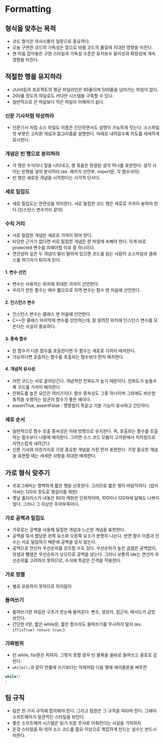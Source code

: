 # Formatting
## 형식을 맞추는 목적
- 코드 형식은 의사소통의 일환으로 중요하다.  
- 오늘 구현한 코드의 가독성은 앞으로 바뀔 코드의 품질에 지대한 영향을 미친다.  
- 맨 처음 잡아놓은 구현 스타일과 가독성 수준은 유지보수 용이성과 확장성에 계속 영향을 미친다.  

## 적절한 행을 유지하라
- JUnit등의 프로젝트의 평균 파일라인은 65줄이며 500줄을 넘어가는 파일이 없다.
- 200줄 정도의 파일로도 커다란 시스템을 구축할 수 있다.
- 일반적으로 큰 파일보다 작은 파일이 이해하기 쉽다.

### 신문 기사처럼 작성하라
- 신문기사 처럼 소스 파일도 이름은 간단하면서도 설명이 가능하게 짓는다. 소스파일 첫 부분은 고차원 개념과 알고리즘을 설명한다. 아래로 내려갈수록 의도를 세세하게 묘사한다.

### 개념은 빈 행으로 분리하라
- 각 행은 수식이나 절을 나타내고, 행 묶음은 완결된 생각 하나를 표현한다. 생각 사이는 빈행을 넣어 분리하라.(ex. 패키지 선언부, import문, 각 함수사이)
- 빈 행은 새로운 개념을 시작한다는 시각적 단서다.

### 세로 밀집도
- 세로 밀집도는 연관성을 의미한다. 서로 밀접한 코드 행은 세로로 가까이 놓여야 한다.(인스턴스 변수끼리 같이)

### 수직 거리
- 서로 밀접한 개념은 세로로 가까이 둬야 한다. 
- 타당한 근거가 없다면 서로 밀접한 개념은 한 파일에 속해야 한다. 이게 바로 protected 변수를 피해야할 이유 중 하나이다.
- 연관성이 깊은 두 개념이 멀리 떨어져 있으면 코드를 읽는 사람이 소스파일과 클래스를 여기저기 뒤지게 된다.

#### 1. 변수 선언
- 변수는 사용하는 위치에 최대한 가까이 선언한다.
- 우리가 만든 함수는 매우 짧으므로 지역 변수는 함수 맨 처음에 선언한다.

#### 2. 인스턴스 변수
- 인스턴스 변수는 클래스 맨 처음에 선언한다.
- C++은 클래스 마지막에 변수를 선언하는데, 잘 알려진 위치에 인스턴스 변수를 모은다는 사실이 중요하다.

#### 3. 종속 함수
- 한 함수가 다른 함수를 호출한다면 두 함수는 세로로 가까이 배치한다. 
- 가능하다면 호출하는 함수를 호출되는 함수보다 먼저 배치한다.

#### 4. 개념적 유사성
- 어떤 코드는 서로 끌어당긴다. 개념적인 친화도가 높기 때문이다. 친화도가 높을수록 코드를 가까이 배치한다.
- 친화도를 높은 요인은 여러가지다. 함수 종속성도 그중 하나이며 그외에도 비슷한 동작을 수행하는 일군의 함수가 좋은 예이다.
- assertTrue, assertFalse : 명명법이 똑같고 기본 기능이 유사하고 간단하다.  

### 세로 순서
- 일반적으로 함수 호출 종속성은 아래 방향으로 유지한다. 즉, 호출되는 함수를 호출하는 함수보다 나중에 배치한다. 그러면 소스 코드 모듈이 고차원에서 저차원으로 자연스럽게 내려간다.
- 신문 기사와 마찬가지로 가장 중요한 개념을 가장 먼저 표현한다. 가장 중요한 개념을 표현할 때는 세세한 사항을 최대한 배제한다.

## 가로 형식 맞추기
- 프로그래머는 명백하게 짧은 행을 선호한다. 그러므로 짧은 행이 바람직하다. (밥아저씨는 120자 정도로 행길이를 제한)
- 옛날 홀러리스가 내놓은 80자 제한은 인위적이며, 100자나 120자에 달해도 나쁘지 않다. 그러나 그 이상은 주의부족이다.

### 가로 공백과 밀집도
- 가로로는 공백을 사용해 밀접한 개념과 느슨한 개념을 표현한다.
- 공백을 줘서 할당문 왼쪽 요소와 오른쪽 요소가 분명히 나뉜다. 반면 함수 이름과 인수는 서로 밀접하기 때문에 공백을 넣지 않는다.
- 공백으로 연산자 우선순위를 강조할 수도 있다. 우선순위가 높은 곱셈은 공백없이, 덧셈과 뺄셈은 우선순위가 낮으므로 공백을 넣는다. 그러나 보통의 ide는 연산자 우선순위를 고려하지 못하므로, 수식에 똑같은 간격을 적용한다.

### 가로 정렬
- 별로 유용하지 못하므로 하지말자
### 들여쓰기
- 들여쓰기한 파일은 구조가 한눈에 들어온다. 변수, 생성자, 접근자, 메서드가 금방 보인다.
- 간단한 if문, 짧은 while문, 짧은 함수라도 들여쓰기를 무시하지 말자.(ex. ``if(isTrue) return true;``)
### 가짜범위
- 빈 while, for문은 피하자. 그렇지 못할 경우 빈 블록을 올바로 들여쓰고 괄호로 감싼다.
- ``while();``과 같이 한줄에 쓰기보다는 아래처럼 다음 행에 세미콜론을 써주잔
```java
while()
;
```

## 팀 규칙
- 팀은 한 가지 규칙에 합의해야 한다. 그리고 팀원은 그 규칙을 따라야 한다. 그래야 소프트웨어가 일관적인 스타일을 보인다.
- 좋은 소프트웨어 시스템은 읽기 쉬운 무서로 이뤄진다는 사실을 기억하자.
- 온갖 스타일을 뒤 섞어 소스 코드를 필요 이상으로 복잡하게 만드는 실수는 반드시 피한다.
